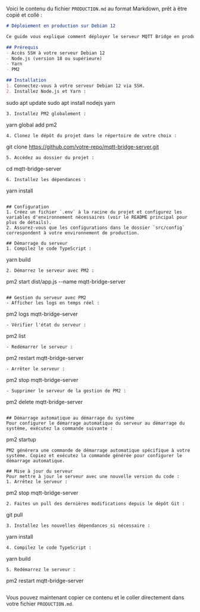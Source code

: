 Voici le contenu du fichier `PRODUCTION.md` au format Markdown, prêt à être copié et collé :

```markdown
# Déploiement en production sur Debian 12

Ce guide vous explique comment déployer le serveur MQTT Bridge en production sur un serveur Debian 12.

## Prérequis
- Accès SSH à votre serveur Debian 12
- Node.js (version 18 ou supérieure)
- Yarn
- PM2

## Installation
1. Connectez-vous à votre serveur Debian 12 via SSH.
2. Installez Node.js et Yarn :
   ```
   sudo apt update
   sudo apt install nodejs yarn
   ```
3. Installez PM2 globalement :
   ```
   yarn global add pm2
   ```
4. Clonez le dépôt du projet dans le répertoire de votre choix :
   ```
   git clone https://github.com/votre-repo/mqtt-bridge-server.git
   ```
5. Accédez au dossier du projet :
   ```
   cd mqtt-bridge-server
   ```
6. Installez les dépendances :
   ```
   yarn install
   ```

## Configuration
1. Créez un fichier `.env` à la racine du projet et configurez les variables d'environnement nécessaires (voir le README principal pour plus de détails).
2. Assurez-vous que les configurations dans le dossier `src/config` correspondent à votre environnement de production.

## Démarrage du serveur
1. Compilez le code TypeScript :
   ```
   yarn build
   ```
2. Démarrez le serveur avec PM2 :
   ```
   pm2 start dist/app.js --name mqtt-bridge-server
   ```

## Gestion du serveur avec PM2
- Afficher les logs en temps réel :
   ```
   pm2 logs mqtt-bridge-server
   ```
- Vérifier l'état du serveur :
   ```
   pm2 list
   ```
- Redémarrer le serveur :
   ```
   pm2 restart mqtt-bridge-server
   ```
- Arrêter le serveur :
   ```
   pm2 stop mqtt-bridge-server
   ```
- Supprimer le serveur de la gestion de PM2 :
   ```
   pm2 delete mqtt-bridge-server
   ```

## Démarrage automatique au démarrage du système
Pour configurer le démarrage automatique du serveur au démarrage du système, exécutez la commande suivante :
```
pm2 startup
```
PM2 générera une commande de démarrage automatique spécifique à votre système. Copiez et exécutez la commande générée pour configurer le démarrage automatique.

## Mise à jour du serveur
Pour mettre à jour le serveur avec une nouvelle version du code :
1. Arrêtez le serveur :
   ```
   pm2 stop mqtt-bridge-server
   ```
2. Faites un pull des dernières modifications depuis le dépôt Git :
   ```
   git pull
   ```
3. Installez les nouvelles dépendances si nécessaire :
   ```
   yarn install
   ```
4. Compilez le code TypeScript :
   ```
   yarn build
   ```
5. Redémarrez le serveur :
   ```
   pm2 restart mqtt-bridge-server
   ```
```

Vous pouvez maintenant copier ce contenu et le coller directement dans votre fichier `PRODUCTION.md`.